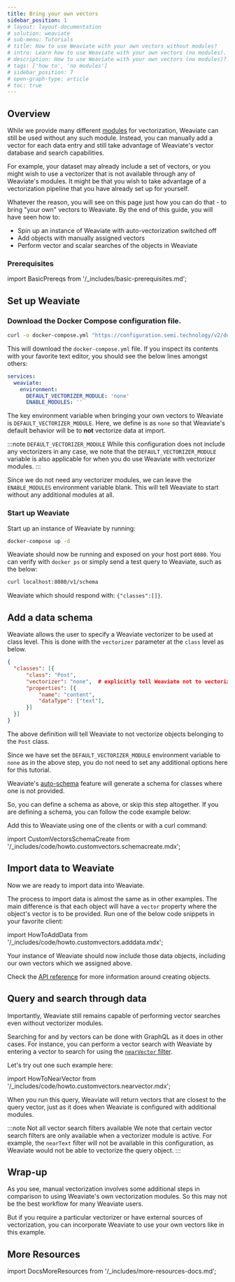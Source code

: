 ```yaml
---
title: Bring your own vectors
sidebar_position: 1
# layout: layout-documentation
# solution: weaviate
# sub-menu: Tutorials
# title: How to use Weaviate with your own vectors without modules?
# intro: Learn how to use Weaviate with your own vectors (no modules).
# description: How to use Weaviate with your own vectors (no modules)?
# tags: ['how to', 'no modules']
# sidebar_position: 7
# open-graph-type: article
# toc: true
---
```


## Overview
While we provide many different [modules](../modules/index.md) for vectorization, Weaviate can still be used without any such module. Instead, you can manually add a vector for each data entry and still take advantage of Weaviate's vector database and search capabilities. 

For example, your dataset may already include a set of vectors, or you might wish to use a vectorizer that is not available through any of Weaviate's modules. It might be that you wish to take advantage of a vectorization pipeline that you have already set up for yourself. 

Whatever the reason, you will see on this page just how you can do that - to bring "your own" vectors to Weaviate. By the end of this guide, you will have seen how to:
- Spin up an instance of Weaviate with auto-vectorization switched off
- Add objects with manually assigned vectors
- Perform vector and scalar searches of the objects in Weaviate

### Prerequisites

<!-- TODO: To SW: What do you think about something like this to define prerequisites @ different levels? -->
import BasicPrereqs from '/_includes/basic-prerequisites.md';

<BasicPrereqs />

## Set up Weaviate

### Download the Docker Compose configuration file. 
<!-- TODO: {{site.weaviate_version needs to be replaced}} -->
```bash
curl -o docker-compose.yml "https://configuration.semi.technology/v2/docker-compose/docker-compose.yml?enterprise_usage_collector=false&modules=standalone&runtime=docker-compose&weaviate_version={{ site.weaviate_version }}"
```

This will download the `docker-compose.yml` file. If you inspect its contents with your favorite text editor, you should see the below lines amongst others:

```yaml
services:
  weaviate:
    environment:
      DEFAULT_VECTORIZER_MODULE: 'none'
      ENABLE_MODULES: ''
```

The key environment variable when bringing your own vectors to Weaviate is `DEFAULT_VECTORIZER_MODULE`. Here, we define is as `none` so that Weaviate's default behavior will be to **not** vectorize data at import. 

:::note `DEFAULT_VECTORIZER_MODULE`
While this configuration does not include any vectorizers in any case, we note that the `DEFAULT_VECTORIZER_MODULE` variable is also applicable for when you do use Weaviate with vectorizer modules. 
:::

Since we do not need any vectorizer modules, we can leave the `ENABLE_MODULES` environment variable blank. This will tell Weaviate to start without any additional modules at all.

### Start up Weaviate
Start up an instance of Weaviate by running:
```bash
docker-compose up -d
```

Weaviate should now be running and exposed on your host port `8080`. You can verify with `docker ps` or simply send a test query to Weaviate, such as the below:

```bash
curl localhost:8080/v1/schema
```

Weaviate which should respond with: `{"classes":[]}`.

## Add a data schema

Weaviate allows the user to specify a Weaviate vectorizer to be used at class level. This is done with the `vectorizer` parameter at the `class` level as below. 

```json
{
  "classes": [{
      "class": "Post",
      "vectorizer": "none",  # explicitly tell Weaviate not to vectorize anything, we are providing the vectors ourselves
      "properties": [{
          "name": "content",
          "dataType": ["text"],
      }]
  }]
}
```

The above definition will tell Weaviate to not vectorize objects belonging to the `Post` class. 

Since we have set the `DEFAULT_VECTORIZER_MODULE` environment variable to `none` as in the above step,  you do not need to set any additional options here for this tutorial. 

Weaviate's [auto-schema](../references/schema-configuration.md#auto-schema) feature will generate a schema for classes where one is not provided.  

So, you can define a schema as above, or skip this step altogether. If you are defining a schema, you can follow the code example below:

Add this to Weaviate using one of the clients or with a curl command:

<!-- {% include code/1.x/howto.customvectors.schemacreate.html %} -->
import CustomVectorsSchemaCreate from '/_includes/code/howto.customvectors.schemacreate.mdx';

<CustomVectorsSchemaCreate/>

<!-- TODO - Should we write a standard snippet about querying data schema? -->

## Import data to Weaviate

Now we are ready to import data into Weaviate. 

The process to import data is almost the same as in other examples. The main difference is that each object will have a `vector` property where the object's vector is to be provided. Run one of the below code snippets in your favorite client:

<!-- TODO - Rewrite this code example to use batch imports -->
<!-- {% include code/1.x/howto.customvectors.adddata.html %} -->
import HowToAddData from '/_includes/code/howto.customvectors.adddata.mdx';

<HowToAddData/>

<!-- TODO - Should write a standard snippet about querying data objects (w/ vectors in results) -->
Your instance of Weaviate should now include those data objects, including our own vectors which we assigned above.

Check the [API reference](../references/rest/objects.md#create-a-data-object-with-custom-vectors) for more information around creating objects.

## Query and search through data

Importantly, Weaviate still remains capable of performing vector searches even without vectorizer modules. 

Searching for and by vectors can be done with GraphQL as it does in other cases. For instance, you can perform a vector search with Weaviate by entering a vector to search for using the [`nearVector` filter](../references/graphql/vector-search-parameters.md#nearVector). 

Let's try out one such example here:

<!-- {% include code/1.x/howto.customvectors.nearvector.html %} -->
import HowToNearVector from '/_includes/code/howto.customvectors.nearvector.mdx';

<HowToNearVector/>

When you run this query, Weaviate will return vectors that are closest to the query vector, just as it does when Weaviate is configured with additional modules. 

:::note Not all vector search filters available
We note that certain vector search filters are only available when a vectorizer module is active. For example, the `nearText` filter will not be available in this configuration, as Weaviate would not be able to vectorize the query object. 
:::

## Wrap-up

As you see, manual vectorization involves some additional steps in comparison to using Weaviate's own vectorization modules. So this may not be the best workflow for many Weaviate users. 

But if you require a particular vectorizer or have external sources of vectorization, you can incorporate Weaviate to use your own vectors like in this example. 

## More Resources

import DocsMoreResources from '/_includes/more-resources-docs.md';

<DocsMoreResources />
